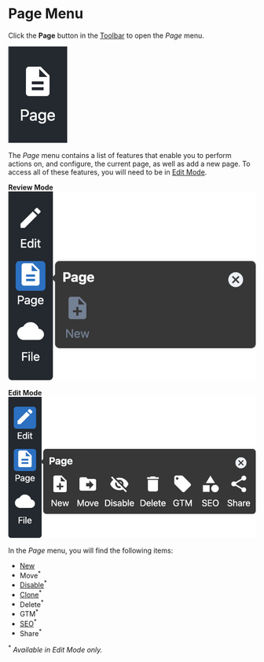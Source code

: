# Page Menu

Click the **Page** button in the [Toolbar](../#toolbar) to open the _Page_ menu.

![Page icon](../assets/PageIcon.jpg ':size=60')

The _Page_ menu contains a list of features that enable you to perform actions on, and configure,
the current page, as well as add a new page. To access all of these features, you will need to be in
[Edit Mode](../#edit-mode).

**Review Mode**  
![Page menu in Review Mode](./assets/PageMenuReviewMode.jpg ':size=50%')

**Edit Mode**  
![Page menu in Edit Mode](./assets/PageMenuEditMode.jpg ':size=50%')

In the _Page_ menu, you will find the following items:

* [New](./New/)
* Move<sup>*</sup>
* [Disable](./Disable/)<sup>*</sup>
* [Clone](./Clone/)<sup>*</sup>
* Delete<sup>*</sup>
* GTM<sup>*</sup>
* [SEO](./SEO/)<sup>*</sup>
* Share<sup>*</sup>

<sup>*</sup> _Available in Edit Mode only._
